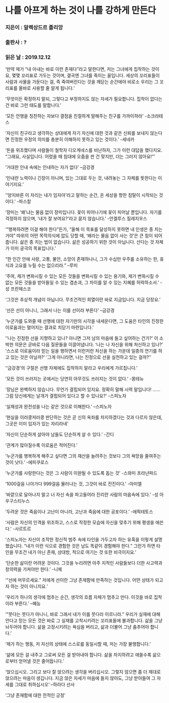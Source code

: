 # 나를 아프게 하는 것이 나를 강하게 만든다
### 지은이 : 알렉상드르 졸리앙
### 출판사 : ?
### 읽은 날 : 2019.12.12

‘만약 제가 “내 아내는 바로 이런 존재다”라고 말한다면, 저는 그녀에게 집착하는 것이요, 몇몇 꼬리표로 가두는 것이며, 결국엔 그녀를 죽이는 꼴입니다. 세상의 꼬리표들이 사람과 사물을 가둔다는 걸, 즉 죽여버린다는 것을 깨닫는 순간에야 비로소 우리는 그 꼬리표를 올바로 사용할 줄 알게 됩니다.’

‘무엇이든 확정하지 말되, 그렇다고 부정하지도 않는 자세가 필요합니다. 집착이 없다는 건 바로 그런 태도를 말합니다.’

‘모든 언행을 칭찬하는 자보다
결점을 친절하게 말해주는
친구를 가까이하라’
-소크라테스

‘자신이 친구라고 생각하는 상대에게
자기 자신에 대한 것과 같은 신뢰를 보내지 않는다면
진정한 우정의 의미를 충분히 이해하지 못하고 있는 것이다.’
-세네카

‘돈을 위조했다며 사람들이 철학자 디오게네스를 비난하자, 그가 이런 대답을 했다지요. “그래요, 사실입니다. 어렸을 때 침대에 오줌을 싼 건 맞지만, 더는 그러지 않아요!”’

‘거대한 인내 속에는 인내하는 자가 없다’ –금강경

‘인내란 노력이나 긴장이 아니며, 있는 그대로 두는 것, 내려놓는 그 자체를 뜻한다는 이야기지요.’

‘’양지바른 이 자리는 내가 임자야’라고
말하는 순간,
온 세상을 향한 침탈이
시작되는 것이다.’
-파스칼

‘장미는 ‘왜’냐는 물음 없이 장미입니다.
꽃이 피어나기에 꽃이 피어날 뿐입니다.
자기를 걱정하지 않으며,
‘내가 잘 보여요?’라고 묻지 않습니다.’
-안겔루스 질레지우스

‘”행복하려면 이걸 해야 한다”든가, “올해 이 목표를 달성하지 못하면 내 인생은 종 치는 거야” 따위의 어떤 목적의식에 압도 당할 때, ‘왜라는 물음 없이 사는 것’은 큰 힘이 되어줍니다. 삶은 종 치는 법이 없습니다. 삶은 성공하기 위한 것이 아닙니다. 산다는 것 자체가 이미 궁극의 목표입니다.’

“한 인간 안에 사랑, 고통, 불안, 소망이 존재하나니, 그가 수십만 우주를 소유하는 한, 휴식과 고요를 누릴 수는 없으리라.” –루미

‘주여,
제가 변화시킬 수 있는
모든 것들을 변화시킬 수 있는 용기와,
제가 변화시킬 수 없는
모든 것들을 받아들일 수 있는 겸손과,
그 차이를 알 수 있는
지혜를 허락하소서.’
-성 프란체스코

‘그것은 추상적 개념이 아닙니다. 무조건적인 희열이란 바로 지금입니다. 지금 당장요.’

‘선은 선이 아니니, 그래서 나는 이를 선이라 부른다’ –금강경

‘누군가를 도와줄 때 선행에 대한 자기만의 시각을 내세운다면, 그 도움은 타인의 진정한 이로움과는 멀어지는 결과로 치닫기 마련입니다.’

‘’나는 진정한 선을 지향하고 있나? 아니면 그저 남의 마음에 들고 싶어하는 건가?’ 이 소박한 의문은 곧바로 다음 질문들을 이끌어냅니다. ‘나는 나 자신을 위해 처신하고 있나?’ ‘스스로 이로움이라 믿는 일을 행하면서 이런저런 처신을 하는 가운데 일종의 연기를 하고 있는 것은 아닐까?‘ ‘그게 아니라면, 나는 진정으로 선을 실천하고 있는 걸까?’’

‘’금강경’의 구절은 선행 자체에도 집착하지 말라고 우리에게 가르칩니다.’

‘모든 것이
쓰러지는 곳에서는
당연히 아무것도
쓰러지는 것이 없다.’
-몽테뉴

‘장님은 완벽하지 않습니다.
무언가 결핍되어 있지요.
정확히 말해 시력 말입니다!
……
그럼 당신에게는
날개가 결핍되어 있다고
할 수 있나요?’
-스피노자

‘실재성과 완전성을 나는 같은 것으로 이해한다.’ –스피노자

‘현실을 이러쿵저러쿵 판단하는 것은 곧 신의 옥좌를 차지하겠다는 것과 다르지 않은데, 그곳은 이미 임자가 있는 자리라네’

‘자신이 단순하게 살아야
남들도 단순하게 살 수 있다.’
-간디

‘관계가 많아질수록 이로움은 적어진다.’

‘누군가를 행복하게 해주고 싶다면
그의 재산을 늘려주는 것보다
그의 욕망을 줄여주는 것이 낫다.’
-에피쿠로스

‘누군가를 사랑한다는 것은
그 사람이 이완될 수 있도록 돕는 것’
-스와미 프라냔파드

‘1000걸음 나아가다
999걸음 물러나는 것,
그것이 바로 전진이다.’
-아미엘

‘바깥으로 달아나지 말고
너 자신 속을 파고들어라
진리란 사람의 마음속에 있다.’
-성 아우구스티누스

‘두려운 것은 죽음이나 고난이 아니라,
고난과 죽음에 대한 공포이다.’
-에픽테토스

‘사람은 자신의 인격을 위조하고,
스스로 작정한 모습에
자신을 맞추기 위해
평생을 애쓴다.’
-사르트르

‘스피노자는 자신이 조작한 정신적 범주 속에 타인을 가두고자 하는 유혹을 이렇게 설명했습니다. “내가 이런 식으로 경험한 것은 남도 똑같이 경험해야 한다.” 그런가 하면 타인을 무조건 내가 아닌 존재, 상대방, 적으로 여기는 것 또한 비극이지요.’

‘단순한 삶이란 어려운 것이다.
그것을 누리려면
아주 지적인 사람들보다 더한
사고력과 창의력을 가져야만 한다.’
-니체

‘“선에 머무르세요.” 저에게 선이란 그냥 존재함에 만족하는 것입니다. 어떤 상태가 되고자 하는 것이 아니지요.’

‘우리가 하나의 생각에 멈추는 순간, 생각의 흐름 자체가 멈추고 만다. 이것을 바로 집착이라 부른다.’ –혜능

‘”붓다는 붓다가 아니니, 바로 그래서 내가 이를 붓다라 이르니라.” 우리가 실재에 대해 안다고 믿는 모든 것은 바로 그 실재를 고착시키려는 꼬리표들에 불과합니다. 삶을 그냥 놔두어야 합니다. 삶을 고정시키려는 욕심을 버리고, 삶과 더불어 그냥 춤추어야 합니다.’

‘제가 하는 행동, 저 자신의 상태에 스스로를 동일시할 때, 저는 가장 불행합니다.’

‘삶에 모든 걸 내주고 그로써 모든 걸 받아내야 합니다. 삶을 차지하려고 애쓸수록 삶으로부터 얻어낼 것은 줄어듭니다.’

‘앉으십시오. 그리고 보다 잘 앉으려는 생각을 버리십시오. 그렇지 않으면 좀 더 제대로 앉으려는 마음이 생깁니다. 지금 앉은 자세가 마음에 들지 않아도, 그냥 받아들여 그 자세를 그대로 취하십시오’ –하라다 선사

‘그냥 존재함에 대한 전적인 긍정’